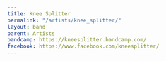 ```yaml
---
title: Knee Splitter
permalink: "/artists/knee_splitter/"
layout: band
parent: Artists
bandcamp: https://kneesplitter.bandcamp.com/
facebook: https://www.facebook.com/kneesplitter/
---
```


